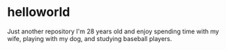 # helloworld
Just another repository
I'm 28 years old and enjoy spending time with my wife, playing with my dog, and studying baseball players.
